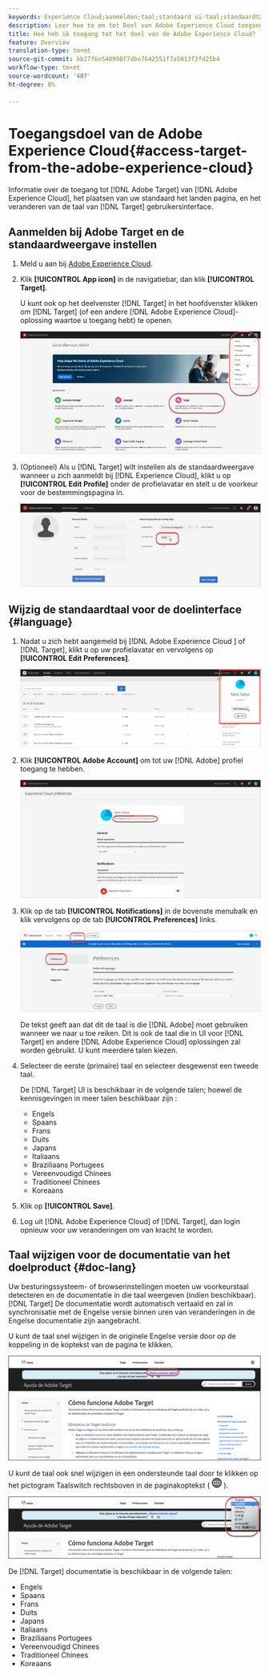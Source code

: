 ```yaml
---
keywords: Experience Cloud;aanmelden;taal;standaard ui-taal;standaardtaal
description: Leer hoe te om tot Doel van Adobe Experience Cloud toegang te hebben, uw standaardmening te plaatsen, en de taal van het Doel UI en documentatie te veranderen.
title: Hoe heb ik toegang tot het doel van de Adobe Experience Cloud?
feature: Overview
translation-type: tm+mt
source-git-commit: bb27f6e540998f7dbe7642551f7a5013f2fd25b4
workflow-type: tm+mt
source-wordcount: '407'
ht-degree: 0%

---
```



# Toegangsdoel van de Adobe Experience Cloud{#access-target-from-the-adobe-experience-cloud}

Informatie over de toegang tot [!DNL Adobe Target] van [!DNL Adobe Experience Cloud], het plaatsen van uw standaard het landen pagina, en het veranderen van de taal van [!DNL Target] gebruikersinterface.

## Aanmelden bij Adobe Target en de standaardweergave instellen

1. Meld u aan bij [Adobe Experience Cloud](https://experience.adobe.com/).

1. Klik **[!UICONTROL App icon]** in de navigatiebar, dan klik **[!UICONTROL Target]**.

   U kunt ook op het deelvenster [!DNL Target] in het hoofdvenster klikken om [!DNL Target] (of een andere [!DNL Adobe Experience Cloud]-oplossing waartoe u toegang hebt) te openen.

   ![toepassingspictogram](/help/c-intro/assets/appmenu-new.png)

1. (Optioneel) Als u [!DNL Target] wilt instellen als de standaardweergave wanneer u zich aanmeldt bij [!DNL Experience Cloud], klikt u op **[!UICONTROL Edit Profile]** onder de profielavatar en stelt u de voorkeur voor de bestemmingspagina in.

   ![Openingspagina](/help/c-intro/assets/pagepref-new.png)

## Wijzig de standaardtaal voor de doelinterface {#language}

1. Nadat u zich hebt aangemeld bij [!DNL Adobe Experience Cloud ] of [!DNL Target], klikt u op uw profielavatar en vervolgens op **[!UICONTROL Edit Preferences]**.

   ![Profiel bewerken](/help/c-intro/assets/change-language.png)

1. Klik **[!UICONTROL Adobe Account]** om tot uw [!DNL Adobe] profiel toegang te hebben.

   ![Adobe-account](/help/c-intro/assets/adobe-account.png)

1. Klik op de tab **[!UICONTROL Notifications]** in de bovenste menubalk en klik vervolgens op de tab **[!UICONTROL Preferences]** links.

   ![Voorkeurstalen](/help/c-intro/assets/prefered-language.png)

   De tekst geeft aan dat dit de taal is die [!DNL Adobe] moet gebruiken wanneer we naar u toe reiken. Dit is ook de taal die in UI voor [!DNL Target] en andere [!DNL Adobe Experience Cloud] oplossingen zal worden gebruikt. U kunt meerdere talen kiezen.

1. Selecteer de eerste (primaire) taal en selecteer desgewenst een tweede taal.

   De [!DNL Target] UI is beschikbaar in de volgende talen; hoewel de kennisgevingen in meer talen beschikbaar zijn :

   * Engels
   * Spaans
   * Frans
   * Duits
   * Japans
   * Italiaans
   * Braziliaans Portugees
   * Vereenvoudigd Chinees
   * Traditioneel Chinees
   * Koreaans

1. Klik op **[!UICONTROL Save]**.

1. Log uit [!DNL Adobe Experience Cloud] of [!DNL Target], dan login opnieuw voor uw veranderingen om van kracht te worden.

## Taal wijzigen voor de documentatie van het doelproduct {#doc-lang}

Uw besturingssysteem- of browserinstellingen moeten uw voorkeurstaal detecteren en de documentatie in die taal weergeven (indien beschikbaar). [!DNL Target] De documentatie wordt automatisch vertaald en zal in synchronisatie met de Engelse versie binnen uren van veranderingen in de Engelse documentatie zijn aangebracht.

U kunt de taal snel wijzigen in de originele Engelse versie door op de koppeling in de koptekst van de pagina te klikken.

![Overschakelen op oorspronkelijke taal](/help/c-intro/assets/mt-original.png)

U kunt de taal ook snel wijzigen in een ondersteunde taal door te klikken op het pictogram Taalswitch rechtsboven in de paginakoptekst ( ![taalschakelaar](/help/c-intro/assets/icon-language-switcher.png) ).

![taalschakelaar](/help/c-intro/assets/language-switcher.png)

De [!DNL Target] documentatie is beschikbaar in de volgende talen:

* Engels
* Spaans
* Frans
* Duits
* Japans
* Italiaans
* Braziliaans Portugees
* Vereenvoudigd Chinees
* Traditioneel Chinees
* Koreaans
